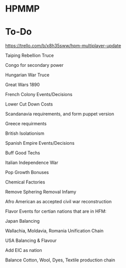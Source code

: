 # HPMMP

# To-Do

https://trello.com/b/x8h35sww/hpm-multiplayer-update

Taiping Rebellion Truce

Congo for secondary power

Hungarian War Truce

Great Wars 1890

French Colony Events/Decisions

Lower Cut Down Costs

Scandanavia requirements, and form puppet version

Greece requirments

British Isolationism

Spanish Empire Events/Decisions

Buff Good Techs

Italian Independence War

Pop Growth Bonuses

Chemical Factories

Remove Sphering Removal Infamy

Afro American as accepted civil war reconstruction

Flavor Events for certian nations that are in HFM:

Japan Balancing

Wallachia, Moldavia, Romania Unification Chain

USA Balancing & Flavour

Add EIC as nation

Balance Cotton, Wool, Dyes, Textile production chain
